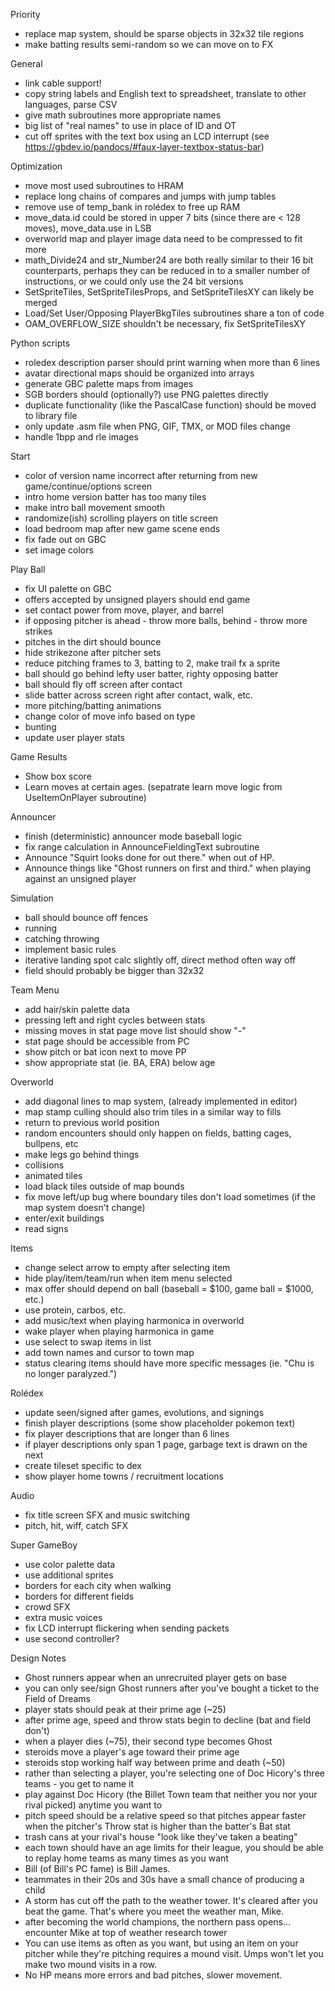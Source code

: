 Priority

- replace map system, should be sparse objects in 32x32 tile regions
- make batting results semi-random so we can move on to FX

 General

- link cable support!
- copy string labels and English text to spreadsheet, translate to other languages, parse CSV
- give math subroutines more appropriate names
- big list of "real names" to use in place of ID and OT
- cut off sprites with the text box using an LCD interrupt (see https://gbdev.io/pandocs/#faux-layer-textbox-status-bar)

Optimization

- move most used subroutines to HRAM
- replace long chains of compares and jumps with jump tables
- remove use of temp_bank in rolédex to free up RAM
- move_data.id could be stored in upper 7 bits (since there are < 128 moves), move_data.use in LSB
- overworld map and player image data need to be compressed to fit more
- math_Divide24 and str_Number24 are both really similar to their 16 bit counterparts, perhaps they can be reduced in to a smaller number of instructions, or we could only use the 24 bit versions
- SetSpriteTiles, SetSpriteTilesProps, and SetSpriteTilesXY can likely be merged
- Load/Set User/Opposing PlayerBkgTiles subroutines share a ton of code
- OAM_OVERFLOW_SIZE shouldn't be necessary, fix SetSpriteTilesXY

Python scripts

- roledex description parser should print warning when more than 6 lines
- avatar directional maps should be organized into arrays
- generate GBC palette maps from images
- SGB borders should (optionally?) use PNG palettes directly
- duplicate functionality (like the PascalCase function) should be moved to library file
- only update .asm file when PNG, GIF, TMX, or MOD files change
- handle 1bpp and rle images

Start

- color of version name incorrect after returning from new game/continue/options screen
- intro home version batter has too many tiles
- make intro ball movement smooth
- randomize(ish) scrolling players on title screen
- load bedroom map after new game scene ends
- fix fade out on GBC
- set image colors


Play Ball

- fix UI palette on GBC
- offers accepted by unsigned players should end game
- set contact power from move, player, and barrel
- if opposing pitcher is ahead - throw more balls, behind - throw more strikes
- pitches in the dirt should bounce
- hide strikezone after pitcher sets
- reduce pitching frames to 3, batting to 2, make trail fx a sprite
- ball should go behind lefty user batter, righty opposing batter
- ball should fly off screen after contact
- slide batter across screen right after contact, walk, etc.
- more pitching/batting animations
- change color of move info based on type
- bunting
- update user player stats

Game Results

- Show box score
- Learn moves at certain ages. (sepatrate learn move logic from UseItemOnPlayer subroutine)

Announcer

- finish (deterministic) announcer mode baseball logic
- fix range calculation in AnnounceFieldingText subroutine
- Announce "Squirt looks done for out there." when out of HP. 
- Announce things like "Ghost runners on first and third." when playing against an unsigned player

Simulation

- ball should bounce off fences
- running
- catching throwing
- implement basic rules
- iterative landing spot calc slightly off, direct method often way off
- field should probably be bigger than 32x32

Team Menu

- add hair/skin palette data
- pressing left and right cycles between stats
- missing moves in stat page move list should show "-"
- stat page should be accessible from PC
- show pitch or bat icon next to move PP
- show appropriate stat (ie. BA, ERA) below age

Overworld

- add diagonal lines to map system, (already implemented in editor)
- map stamp culling should also trim tiles in a similar way to fills
- return to previous world position
- random encounters should only happen on fields, batting cages, bullpens, etc
- make legs go behind things
- collisions
- animated tiles
- load black tiles outside of map bounds
- fix move left/up bug where boundary tiles don't load sometimes (if the map system doesn't change) 
- enter/exit buildings
- read signs

Items

- change select arrow to empty after selecting item
- hide play/item/team/run when item menu selected
- max offer should depend on ball (baseball = $100, game ball = $1000, etc.)
- use protein, carbos, etc.
- add music/text when playing harmonica in overworld
- wake player when playing harmonica in game
- use select to swap items in list
- add town names and cursor to town map
- status clearing items should have more specific messages (ie. "Chu is no longer paralyzed.")
 
Rolédex

- update seen/signed after games, evolutions, and signings
- finish player descriptions (some show placeholder pokemon text)
- fix player descriptions that are longer than 6 lines
- if player descriptions only span 1 page, garbage text is drawn on the next
- create tileset specific to dex
- show player home towns / recruitment locations

Audio

- fix title screen SFX and music switching
- pitch, hit, wiff, catch SFX

Super GameBoy

- use color palette data
- use additional sprites
- borders for each city when walking
- borders for different fields
- crowd SFX
- extra music voices
- fix LCD interrupt flickering when sending packets
- use second controller?

Design Notes

- Ghost runners appear when an unrecruited player gets on base
- you can only see/sign Ghost runners after you've bought a ticket to the Field of Dreams
- player stats should peak at their prime age (~25)
- after prime age, speed and throw stats begin to decline (bat and field don't)
- when a player dies (~75), their second type becomes Ghost
- steroids move a player's age toward their prime age
- steroids stop working half way between prime and death (~50)
- rather than selecting a player, you're selecting one of Doc Hicory's three teams - you get to name it
- play against Doc Hicory (the Billet Town team that neither you nor your rival picked) anytime you want to
- pitch speed should be a relative speed so that pitches appear faster when the pitcher's Throw stat is higher than the batter's Bat stat
- trash cans at your rival's house "look like they've taken a beating"
- each town should have an age limits for their league, you should be able to replay home teams as many times as you want
- Bill (of Bill's PC fame) is Bill James.
- teammates in their 20s and 30s have a small chance of producing a child
- A storm has cut off the path to the weather tower. It's cleared after you beat the game. That's where you meet the weather man, Mike.
- after becoming the world champions, the northern pass opens... encounter Mike at top of weather research tower
- You can use items as often as you want, but using an item on your pitcher while they're pitching requires a mound visit. Umps won't let you make two mound visits in a row.
- No HP means more errors and bad pitches, slower movement.
